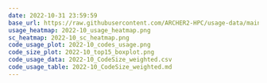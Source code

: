 ```yaml
---
date: 2022-10-31 23:59:59
base_url: https://raw.githubusercontent.com/ARCHER2-HPC/usage-data/main/allusers/2022/10
usage_heatmap: 2022-10_usage_heatmap.png
sc_heatmap: 2022-10_sc_heatmap.png
code_usage_plot: 2022-10_codes_usage.png
code_size_plot: 2022-10_top15_boxplot.png
code_usage_data: 2022-10_CodeSize_weighted.csv
code_usage_table: 2022-10_CodeSize_weighted.md
---
```

